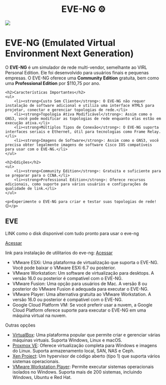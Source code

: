 <h1 align ="center"> EVE-NG  ⚙</h1>

<img src="https://www.eve-ng.net/wp-content/uploads/2019/11/Screenshot-2019-11-14-at-13.25.02-e1593123597917.png" width="">

<!DOCTYPE html>
<html lang="pt-BR">
<head>
    <meta charset="UTF-8">
    <meta name="viewport" content="width=device-width, initial-scale=1.0">
    <title>EVE-NG (Emulated Virtual Environment Next Generation)</title>
</head>
<body>
    <h1>EVE-NG (Emulated Virtual Environment Next Generation)</h1>
    <p>O <strong>EVE-NG</strong> é um simulador de rede multi-vendor, semelhante ao VIRL Personal Edition. Ele foi desenvolvido para usuários finais e pequenas empresas. O EVE-NG oferece uma <strong>Community Edition</strong> gratuita, bem como uma <strong>Professional Edition</strong> por $110,75 por ano.</p>
    
    <h2>Características Importantes</h2>
    <ul>
        <li><strong>Custo Sem Cliente</strong>: O EVE-NG não requer instalação de software adicional e utiliza uma interface HTML5 para projetar, conectar e gerenciar topologias de rede.</li>
        <li><strong>Topologia Ativa Modificável</strong>: Assim como o GNS3, você pode modificar as topologias de rede enquanto elas estão em execução ativa.</li>
        <li><strong>Múltiplos Tipos de Conexão</strong>: O EVE-NG suporta interfaces seriais e Ethernet, útil para tecnologias como Frame Relay.</li>
        <li><strong>Imagens de Software</strong>: Assim como o GNS3, você precisa obter legalmente imagens de software Cisco IOS compatíveis para usar com o EVE-NG.</li>
    </ul>
    
    <h2>Edições</h2>
    <ul>
        <li><strong>Community Edition</strong>: Gratuita e suficiente para se preparar para o CCNA.</li>
        <li><strong>Professional Edition</strong>: Oferece recursos adicionais, como suporte para vários usuários e configurações de qualidade de link.</li>
    </ul>
    
    <p>Experimente o EVE-NG para criar e testar suas topologias de rede! 😊</p>
</body>
</html>




## EVE
<p>LINK como o disk disponivel com tudo pronto para usar o eve-ng </p> <a href="https://mega.nz/folder/OBgQlRCD#iozAom8OS0-vQyy5MfaH8Q" target="_blank">Acessar</a></p>
link para instalação de utilitarios do eve-ng:  <a href="https://www.eve-ng.net/index.php/download/" target="_blank">Acessar</a></p>
<ul>
  <li>VMware ESXi</a>: Uma plataforma de virtualização que suporta o EVE-NG. Você pode baixar o VMware ESXi 6.7 ou posterior.</li>
  <li>VMware Workstation</a>: Um software de virtualização para desktops. A versão 16.0 ou posterior é compatível com o EVE-NG.</li>
  <li>VMware Fusion</a>: Uma opção para usuários de Mac. A versão 8 ou posterior do VMware Fusion é adequada para executar o EVE-NG.</li>
  <li>VMware Player</a>: Uma alternativa gratuita ao VMware Workstation. A versão 16.0 ou posterior é compatível com o EVE-NG.</li>
  <li>Google Cloud Platform VM: Se você preferir usar a nuvem, a Google Cloud Platform oferece suporte para executar o EVE-NG em uma máquina virtual na nuvem.</li>
</ul>

Outras opções 

<ul>
  <li><a href="https://www.virtualbox.org/">VirtualBox</a>: Uma plataforma popular que permite criar e gerenciar várias máquinas virtuais. Suporta Windows, Linux e macOS.</li>
  <li><a href="https://www.proxmox.com/proxmox-ve">Proxmox VE</a>: Oferece virtualização completa para Windows e imagens do Linux. Suporta armazenamento local, SAN, NAS e Ceph.</li>
  <li><a href="https://xenproject.org/">Xen Project</a>: Um hypervisor de código aberto (tipo 1) que suporta vários sistemas operacionais.</li>
  <li><a href="https://www.vmware.com/products/workstation-player.html">VMware Workstation Player</a>: Permite executar sistemas operacionais isolados no Windows. Suporta mais de 200 sistemas, incluindo Windows, Ubuntu e Red Hat.</li>
</ul>






